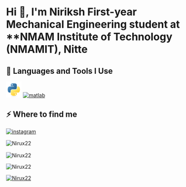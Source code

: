 <h1>Hi 👋, I'm Niriksh First-year Mechanical Engineering student at **NMAM Institute of Technology (NMAMIT), Nitte</h1>
<p></p>
<h2>🚀 Languages and Tools I Use</h2>
<p><a target="_blank" href="https://raw.githubusercontent.com/devicons/devicon/master/icons/python/python-original.svg" style="display: inline-block;"><img src="https://raw.githubusercontent.com/devicons/devicon/master/icons/python/python-original.svg" alt="python" width="42" height="42" /></a>
<a target="_blank" href="https://upload.wikimedia.org/wikipedia/commons/2/21/Matlab_Logo.png" style="display: inline-block;"><img src="https://upload.wikimedia.org/wikipedia/commons/2/21/Matlab_Logo.png" alt="matlab" width="42" height="42" /></a></p>
<h2>⚡️ Where to find me</h2>
<p><a target="_blank" href="https://www.instagram.com/niriksh._.22" style="display: inline-block;"><img src="https://img.shields.io/badge/instagram-logo?style=for-the-badge&logo=instagram&logoColor=white&color=%23F35369" alt="instagram" /></a></p>
<p><img align="center" src="https://github-readme-stats.vercel.app/api?username=Nirux22&show_icons=true&locale=en" alt="Nirux22" /></p>
<p><img align="center" src="https://github-readme-streak-stats.herokuapp.com/?user=Nirux22&" alt="Nirux22" /></p>
<p><img src="https://github-readme-stats.vercel.app/api/top-langs?username=Nirux22&show_icons=true&locale=en&layout=compact" alt="Nirux22" /></p>
<p><a href="https://github.com/ryo-ma/github-profile-trophy"><img src="https://github-profile-trophy.vercel.app/?username=Nirux22" alt="Nirux22" /></a></p>


<!--
**Nirux22/Nirux22** is a ✨ _special_ ✨ repository because its `README.md` (this file) appears on your GitHub profile.

Here are some ideas to get you started:

- 🔭 I’m currently working on ...
- 🌱 I’m currently learning ...
- 👯 I’m looking to collaborate on ...
- 🤔 I’m looking for help with ...
- 💬 Ask me about ...
- 📫 How to reach me: ...
- 😄 Pronouns: ...
- ⚡ Fun fact: ...
-->
